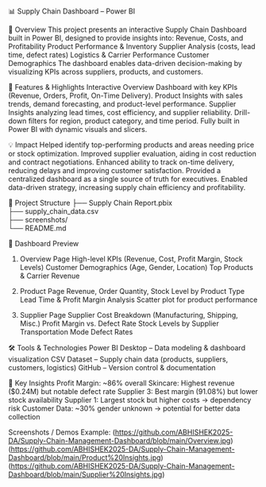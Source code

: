📊 Supply Chain Dashboard – Power BI

🚀 Overview
This project presents an interactive Supply Chain Dashboard built in Power BI, designed to provide insights into:
Revenue, Costs, and Profitability 
Product Performance & Inventory
Supplier Analysis (costs, lead time, defect rates)
Logistics & Carrier Performance
Customer Demographics
The dashboard enables data-driven decision-making by visualizing KPIs across suppliers, products, and customers.

🚀 Features & Highlights
Interactive Overview Dashboard with key KPIs (Revenue, Orders, Profit, On-Time Delivery).
Product Insights with sales trends, demand forecasting, and product-level performance.
Supplier Insights analyzing lead times, cost efficiency, and supplier reliability.
Drill-down filters for region, product category, and time period.
Fully built in Power BI with dynamic visuals and slicers.

💡 Impact
Helped identify top-performing products and areas needing price or stock optimization.
Improved supplier evaluation, aiding in cost reduction and contract negotiations.
Enhanced ability to track on-time delivery, reducing delays and improving customer satisfaction.
Provided a centralized dashboard as a single source of truth for executives.
Enabled data-driven strategy, increasing supply chain efficiency and profitability.

📂 Project Structure
├── Supply Chain Report.pbix   
├── supply_chain_data.csv      
├── screenshots/              
└── README.md                 

📸 Dashboard Preview
1. Overview Page
High-level KPIs (Revenue, Cost, Profit Margin, Stock Levels)
Customer Demographics (Age, Gender, Location)
Top Products & Carrier Revenue

2. Product Page
Revenue, Order Quantity, Stock Level by Product Type
Lead Time & Profit Margin Analysis
Scatter plot for product performance

3. Supplier Page
Supplier Cost Breakdown (Manufacturing, Shipping, Misc.)
Profit Margin vs. Defect Rate
Stock Levels by Supplier
Transportation Mode Defect Rates

🛠 Tools & Technologies
Power BI Desktop – Data modeling & dashboard visualization
CSV Dataset – Supply chain data (products, suppliers, customers, logistics)
GitHub – Version control & documentation

🔑 Key Insights
Profit Margin: ~86% overall
Skincare: Highest revenue ($0.24M) but notable defect rate
Supplier 3: Best margin (91.08%) but lower stock availability
Supplier 1: Largest stock but higher costs → dependency risk
Customer Data: ~30% gender unknown → potential for better data collection

Screenshots / Demos
Example: (https://github.com/ABHISHEK2025-DA/Supply-Chain-Management-Dashboard/blob/main/Overview.jpg)
(https://github.com/ABHISHEK2025-DA/Supply-Chain-Management-Dashboard/blob/main/Product%20Insights.jpg)
(https://github.com/ABHISHEK2025-DA/Supply-Chain-Management-Dashboard/blob/main/Supplier%20Insights.jpg)




